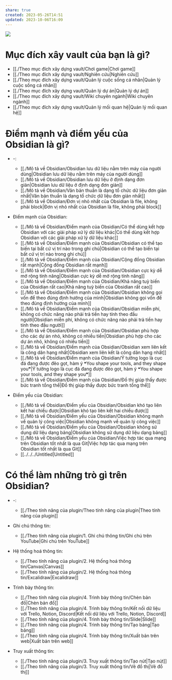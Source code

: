 ```yaml
---
share: true
created: 2023-05-26T14:51
updated: 2023-10-06T16:09
---
```

![](https://obsidian.md/images/screenshot-1.0-hero-combo.png) 
# Mục đích xây vault của bạn là gì?
- [[./Theo mục đích xây dựng vault/Chơi game|Chơi game]]
- [[./Theo mục đích xây dựng vault/Nghiên cứu|Nghiên cứu]]
- [[./Theo mục đích xây dựng vault/Quản lý cuộc sống cá nhân|Quản lý cuộc sống cá nhân]]
- [[./Theo mục đích xây dựng vault/Quản lý dự án|Quản lý dự án]]
- [[./Theo mục đích xây dựng vault/Wiki chuyên ngành|Wiki chuyên ngành]]
- [[./Theo mục đích xây dựng vault/Quản lý mối quan hệ|Quản lý mối quan hệ]]

# Điểm mạnh và điểm yếu của Obsidian là gì?
- \-: 
    - [[./Mô tả về Obsidian/Obsidian lưu dữ liệu nằm trên máy của người dùng|Obsidian lưu dữ liệu nằm trên máy của người dùng]]
    - [[./Mô tả về Obsidian/Obsidian lưu dữ liệu ở định dạng đơn giản|Obsidian lưu dữ liệu ở định dạng đơn giản]]
    - [[./Mô tả về Obsidian/Văn bản thuần là dạng tổ chức dữ liệu đơn giản nhất|Văn bản thuần là dạng tổ chức dữ liệu đơn giản nhất]]
    - [[./Mô tả về Obsidian/Đơn vị nhỏ nhất của Obsidian là file, không phải block|Đơn vị nhỏ nhất của Obsidian là file, không phải block]]

- Điểm mạnh của Obsidian: 
    - [[./Mô tả về Obsidian/Điểm mạnh của Obsidian/Có thể dùng kết hợp Obsidian với các giải pháp xử lý dữ liệu khác|Có thể dùng kết hợp Obsidian với các giải pháp xử lý dữ liệu khác]]
    - [[./Mô tả về Obsidian/Điểm mạnh của Obsidian/Obsidian có thể tạo biến tại bất cứ vị trí nào trong ghi chú|Obsidian có thể tạo biến tại bất cứ vị trí nào trong ghi chú]]
    - [[./Mô tả về Obsidian/Điểm mạnh của Obsidian/Cộng đồng Obsidian rất mạnh|Cộng đồng Obsidian rất mạnh]]
    - [[./Mô tả về Obsidian/Điểm mạnh của Obsidian/Obsidian cực kỳ dễ mở rộng tính năng|Obsidian cực kỳ dễ mở rộng tính năng]]
    - [[./Mô tả về Obsidian/Điểm mạnh của Obsidian/Khả năng tuỳ biến của Obsidian rất cao|Khả năng tuỳ biến của Obsidian rất cao]]
    - [[./Mô tả về Obsidian/Điểm mạnh của Obsidian/Obsidian không gọi vốn để theo đúng định hướng của mình|Obsidian không gọi vốn để theo đúng định hướng của mình]]
    - [[./Mô tả về Obsidian/Điểm mạnh của Obsidian/Obsidian miễn phí, không có chức năng nào phải trả tiền hay tính theo đầu người|Obsidian miễn phí, không có chức năng nào phải trả tiền hay tính theo đầu người]]
    - [[./Mô tả về Obsidian/Điểm mạnh của Obsidian/Obsidian phù hợp cho các dự án nhỏ, không có nhiều tiền|Obsidian phù hợp cho các dự án nhỏ, không có nhiều tiền]]
    - [[./Mô tả về Obsidian/Điểm mạnh của Obsidian/Obsidian xem liên kết là công dân hạng nhất|Obsidian xem liên kết là công dân hạng nhất]]
    - [[./Mô tả về Obsidian/Điểm mạnh của Obsidian/Ý tưởng logo là cục đá đang được đẽo gọt, hàm ý ❝You shape your tools, and they shape you❞|Ý tưởng logo là cục đá đang được đẽo gọt, hàm ý ❝You shape your tools, and they shape you❞]]
    - [[./Mô tả về Obsidian/Điểm mạnh của Obsidian/Đồ thị giúp thấy được bức tranh tổng thể|Đồ thị giúp thấy được bức tranh tổng thể]]

- Điểm yếu của Obsidian: 
    - [[./Mô tả về Obsidian/Điểm yếu của Obsidian/Obsidian khó tạo liên kết hai chiều được|Obsidian khó tạo liên kết hai chiều được]]
    - [[./Mô tả về Obsidian/Điểm yếu của Obsidian/Obsidian không mạnh về quản lý công việc|Obsidian không mạnh về quản lý công việc]]
    - [[./Mô tả về Obsidian/Điểm yếu của Obsidian/Obsidian không sử dụng dữ liệu dạng bảng|Obsidian không sử dụng dữ liệu dạng bảng]]
    - [[./Mô tả về Obsidian/Điểm yếu của Obsidian/Việc hợp tác qua mạng trên Obsidian tốt nhất là qua Git|Việc hợp tác qua mạng trên Obsidian tốt nhất là qua Git]]
    - [[../../../Untitled|Untitled]]



# Có thể làm những trò gì trên Obsidian?
- \-: 
    - [[./Theo tính năng của plugin/Theo tính năng của plugin|Theo tính năng của plugin]]

-  Ghi chú thông tin: 
    - [[./Theo tính năng của plugin/1. Ghi chú thông tin/Ghi chú trên YouTube|Ghi chú trên YouTube]]

-  Hệ thống hoá thông tin: 
    - [[./Theo tính năng của plugin/2. Hệ thống hoá thông tin/Canvas|Canvas]]
    - [[./Theo tính năng của plugin/2. Hệ thống hoá thông tin/Excalidraw|Excalidraw]]

-  Trình bày thông tin: 
    - [[./Theo tính năng của plugin/4. Trình bày thông tin/Chèn bản đồ|Chèn bản đồ]]
    - [[./Theo tính năng của plugin/4. Trình bày thông tin/Kết nối dữ liệu với Trello, Notion, Discord|Kết nối dữ liệu với Trello, Notion, Discord]]
    - [[./Theo tính năng của plugin/4. Trình bày thông tin/Slide|Slide]]
    - [[./Theo tính năng của plugin/4. Trình bày thông tin/Tạo bảng|Tạo bảng]]
    - [[./Theo tính năng của plugin/4. Trình bày thông tin/Xuất bản trên web|Xuất bản trên web]]

-  Truy xuất thông tin: 
    - [[./Theo tính năng của plugin/3. Truy xuất thông tin/Tạo nút|Tạo nút]]
    - [[./Theo tính năng của plugin/3. Truy xuất thông tin/Vẽ đồ thị|Vẽ đồ thị]]


